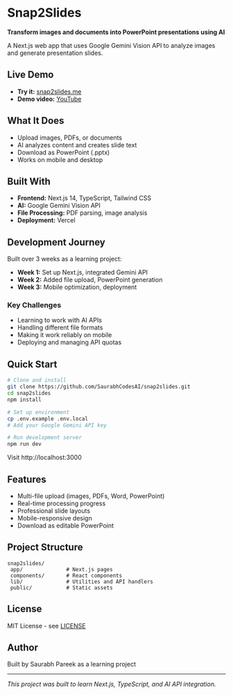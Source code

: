 ﻿# Snap2Slides

**Transform images and documents into PowerPoint presentations using AI**

A Next.js web app that uses Google Gemini Vision API to analyze images and generate presentation slides.

## Live Demo

- **Try it:** [snap2slides.me](https://snap2slides.me)
- **Demo video:** [YouTube](https://www.youtube.com/watch?v=G8rV8L0Eo_A)

## What It Does

- Upload images, PDFs, or documents
- AI analyzes content and creates slide text
- Download as PowerPoint (.pptx)
- Works on mobile and desktop

## Built With

- **Frontend:** Next.js 14, TypeScript, Tailwind CSS
- **AI:** Google Gemini Vision API
- **File Processing:** PDF parsing, image analysis
- **Deployment:** Vercel

## Development Journey

Built over 3 weeks as a learning project:

- **Week 1:** Set up Next.js, integrated Gemini API
- **Week 2:** Added file upload, PowerPoint generation
- **Week 3:** Mobile optimization, deployment

### Key Challenges

- Learning to work with AI APIs
- Handling different file formats
- Making it work reliably on mobile
- Deploying and managing API quotas

## Quick Start

```bash
# Clone and install
git clone https://github.com/SaurabhCodesAI/snap2slides.git
cd snap2slides
npm install

# Set up environment
cp .env.example .env.local
# Add your Google Gemini API key

# Run development server
npm run dev
```

Visit http://localhost:3000

## Features

- Multi-file upload (images, PDFs, Word, PowerPoint)
- Real-time processing progress
- Professional slide layouts
- Mobile-responsive design
- Download as editable PowerPoint

## Project Structure

```
snap2slides/
 app/              # Next.js pages
 components/       # React components  
 lib/              # Utilities and API handlers
 public/           # Static assets
```

## License

MIT License - see [LICENSE](LICENSE)

## Author

Built by Saurabh Pareek as a learning project

---

*This project was built to learn Next.js, TypeScript, and AI API integration.*
